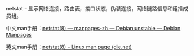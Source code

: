 netstat - 显示网络连接，路由表，接口状态，伪装连接，网络链路信息和组播成员组。

中文man手册：[netstat(8) — manpages-zh — Debian unstable — Debian Manpages](https://manpages.debian.org/unstable/manpages-zh/netstat.8.zh_CN.html)

英文man手册：[netstat(8) - Linux man page (die.net)](https://linux.die.net/man/8/netstat)
